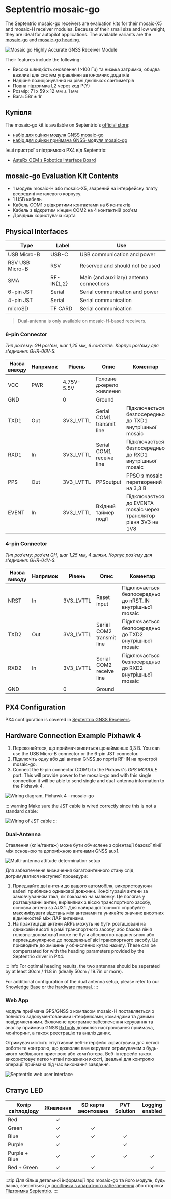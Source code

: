 # Septentrio mosaic-go

The Septentrio mosaic-go receivers are evaluation kits for their mosaic-X5 and mosaic-H receiver modules. Because of their small size and low weight, they are ideal for autopilot applications. The available variants are the [mosaic-go](https://www.septentrio.com/en/products/gps/gnss-receiver-modules/mosaic-go-evaluation-kit) and [mosaic-go heading](https://www.septentrio.com/en/products/gps/gnss-receiver-modules/mosaic-h-evaluation-kit).

![Mosaic go Highly Accurate GNSS Receiver Module](../../assets/hardware/gps/septentrio_sbf/mosaic-go.png)

Their features include the following:

- Висока швидкість оновлення (>100 Гц) та низька затримка, обидва важливі для систем управління автономних додатків
- Надійне позиціонування на рівні декількох сантиметрів
- Повна підтримка L2 через код P(Y)
- Розмір: 71 x 59 x 12 мм ± 1 мм
- Вага: 58г ± 1г

## Купівля

The mosaic-go kit is available on Septentrio's [official store](https://web.septentrio.com/l/858493/2022-04-19/xgrnz):

- [набір для оцінки модуля GNSS mosaic-go](https://web.septentrio.com/l/858493/2022-04-19/xgrp9)
- [набір для оцінки приймача GNSS-модуля mosaic-go](https://web.septentrio.com/l/858493/2022-04-19/xgrpd)

Інші пристрої з підтримкою PX4 від Septentrio:

- [AsteRx OEM з Robotics Interface Board](../gps_compass/septentrio_asterx-rib.md)

## mosaic-go Evaluation Kit Contents

- 1 модуль mosaic-H або mosaic-X5, зварений на інтерфейсну плату всередині металевого корпусу.
- 1 USB кабель
- Кабель COM1 з відкритими контактами на 6 контактів
- Кабель з відкритим кінцем COM2 на 4 контактній роз'єм
- Довідник користувача карта

## Physical Interfaces

| Type            | Label          | Use                                      |
| --------------- | -------------- | ---------------------------------------- |
| USB Micro-B     | USB-C          | USB communication and power              |
| RSV USB Micro-B | RSV            | Reserved and should not be used          |
| SMA             | RF-IN\{1,2\} | Main (and auxiliary) antenna connections |
| 6-pin JST       | Serial         | Serial communication and power           |
| 4-pin JST       | Serial         | Serial communication                     |
| microSD         | TF CARD        | Serial communication                     |

> Dual-antenna is only available on mosaic-H-based receivers.

### 6-pin Connector

_Тип роз'єму: GH роз'єм, шаг 1,25 мм, 6 контактів. Корпус роз'єму для з'єднання: GHR-06V-S._

| Назва виводу | Напрямок | Рівень     | Опис                      | Коментар                                                         |
| ------------ | -------- | ---------- | ------------------------- | ---------------------------------------------------------------- |
| VCC          | PWR      | 4.75V-5.5V | Головне джерело живлення  |                                                                  |
| GND          |          | 0          | Ground                    |                                                                  |
| TXD1         | Out      | 3V3_LVTTL  | Serial COM1 transmit line | Підключається безпосередньо до TXD1 внутрішньої mosaic           |
| RXD1         | In       | 3V3_LVTTL  | Serial COM1 receive line  | Підключається безпосередньо до RXD1 внутрішньої mosaic           |
| PPS          | Out      | 3V3_LVTTL  | PPSoutput                 | PPSO з mosaic перетворений на 3,3 В                              |
| EVENT        | In       | 3V3_LVTTL  | Вхідний таймер події      | Підключається до EVENTA mosaic через транслятор рівня 3V3 на 1V8 |

### 4-pin Connector

_Тип роз'єму: роз'єм GH, шаг 1,25 мм, 4 шляхи. Корпус роз'єму для з'єднання: GHR-04V-S._

| Назва виводу | Напрямок | Рівень    | Опис                      | Коментар                                                  |
| ------------ | -------- | --------- | ------------------------- | --------------------------------------------------------- |
| NRST         | In       | 3V3_LVTTL | Reset input               | Підключається безпосередньо до nRST_IN внутрішньої mosaic |
| TXD2         | Out      | 3V3_LVTTL | Serial COM2 transmit line | Підключається безпосередньо до TXD2 внутрішньої mosaic    |
| RXD2         | In       | 3V3_LVTTL | Serial COM2 receive line  | Підключається безпосередньо до RXD2 внутрішньої mosaic    |
| GND          |          | 0         | Ground                    |                                                           |

## PX4 Configuration

PX4 configuration is covered in [Septentrio GNSS Receivers](../gps_compass/septentrio.md).

## Hardware Connection Example Pixhawk 4

1. Переконайтеся, що приймач живиться щонайменше 3,3 В. You can use the USB Micro-B connector or the 6-pin JST connector.
2. Підключіть одну або дві антени GNSS до портів RF-IN на пристрої mosaic-go.
3. Connect the 6-pin connector (COM1) to the Pixhawk's _GPS MODULE_ port. This will provide power to the mosaic-go and with this single connection it will be able to send single and dual-antenna information to the Pixhawk 4.

![Wiring diagram, Pixhawk 4 - mosaic-go](../../assets/hardware/gps/septentrio_sbf/mosaic-go_wiring.png "Wiring diagram, Pixhawk 4 - mosaic-go")

::: warning
Make sure the JST cable is wired correctly since this is not a standard cable:

![Wiring of JST cable](../../assets/hardware/gps/septentrio_sbf/jst_cable.png)
:::

### Dual-Antenna

Ставлення (клін/тангаж) може бути обчислене з орієнтації базової лінії між основною та допоміжною антенами GNSS aux1.

![Multi-antenna attitude determination setup](../../assets/hardware/gps/septentrio_sbf/multi-antenna_attitude_setup.png)

Для забезпечення визначення багатоантенного стану слід дотримуватися наступної процедури:

1. Приєднайте дві антени до вашого автомобіля, використовуючи кабелі приблизно однакової довжини. Конфігурація антени за замовчуванням така, як показано на малюнку. Це полягає у розташуванні антен, вирівняних з віссю транспортного засобу, основна антена за AUX1. Для найкращої точності спробуйте максимізувати відстань між антенами та уникайте значних висотних відмінностей між ЛАР антенами.
2. На практиці дві антени ARPs можуть не бути розташовані на однаковій висоті в рамі транспортного засобу, або базова лінія головна-допоміжна1 може не бути абсолютно паралельною або перпендикулярною до поздовжньої вісі транспортного засобу. Це призводить до зміщень у обчислених кутах нахилу. These can be compensated for with the heading parameters provided by the Septentrio driver in PX4.

::: info
For optimal heading results, the two antennas should be seperated by at least 30cm / 11.8 in (ideally 50cm / 19.7in or more).

For additional configuration of the dual antenna setup, please refer to our [Knowledge Base](https://support.septentrio.com/l/858493/2022-04-19/xgrqd) or the [hardware manual](https://web.septentrio.com/l/858493/2022-04-19/xgrql).
:::

### Web App

модуль приймача GPS/GNSS з компасом mosaic-H поставляється з повністю задокументованими інтерфейсами, командами та даними повідомленнями. Включене програмне забезпечення керування та аналізу приймача GNSS [RxTools](https://web.septentrio.com/l/858493/2022-04-19/xgrqp) дозволяє настроювання приймача, моніторинг, а також реєстрацію та аналіз даних.

Отримувач містить інтуїтивний веб-інтерфейс користувача для легкої роботи та контролю, що дозволяє вам керувати отримувачем з будь-якого мобільного пристрою або комп'ютера. Веб-інтерфейс також використовує легко читані показники якості, ідеальні для контролю операції приймача під час виконання завдання.

![Septentrio web user interface](../../assets/hardware/gps/septentrio_sbf/septentrio_mosaic_a5_h_t_clas_gnss_module_receiverwebui.png)

## Статус LED

| Колір світлодіоду | Живлення | SD карта змонтована | PVT Solution | Logging enabled |
| ----------------- |:--------:|:-------------------:|:------------:|:---------------:|
| Red               | &check;️ |                     |              |                 |
| Green             | &check;️ |      &check;️       |              |                 |
| Blue              | &check;️ |      &check;️       |   &check;️   |                 |
| Purple            | &check;️ |                     |   &check;️   |                 |
| Purple + Blue     | &check;️ |      &check;️       |   &check;️   |    &check;️     |
| Red + Green       | &check;️ |      &check;️       |              |    &check;️     |

:::tip
Для більш детальної інформації про mosaic-go та його модуль, будь ласка, зверніться до [посібника з апаратного забезпечення](https://web.septentrio.com/l/858493/2022-04-19/xgrrd) або сторінки [Підтримка Septentrio](https://support.septentrio.com/l/858493/2022-04-19/xgrrl).
:::
